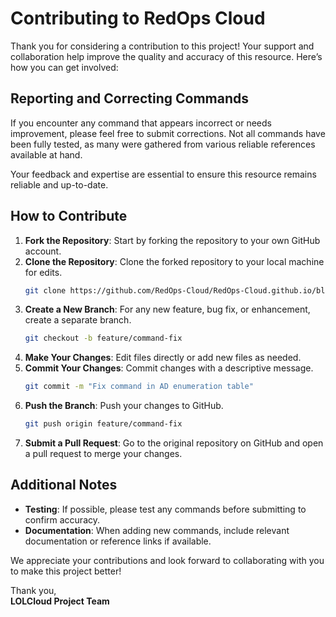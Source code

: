 # Contributing to RedOps Cloud

Thank you for considering a contribution to this project! Your support and collaboration help improve the quality and accuracy of this resource. Here’s how you can get involved:

## Reporting and Correcting Commands

If you encounter any command that appears incorrect or needs improvement, please feel free to submit corrections. Not all commands have been fully tested, as many were gathered from various reliable references available at hand.

Your feedback and expertise are essential to ensure this resource remains reliable and up-to-date.

## How to Contribute

1. **Fork the Repository**: Start by forking the repository to your own GitHub account.
2. **Clone the Repository**: Clone the forked repository to your local machine for edits.
   ```bash
   git clone https://github.com/RedOps-Cloud/RedOps-Cloud.github.io/blob/main/Contributing.md
   ```
3. **Create a New Branch**: For any new feature, bug fix, or enhancement, create a separate branch.
   ```bash
   git checkout -b feature/command-fix
   ```
4. **Make Your Changes**: Edit files directly or add new files as needed.
5. **Commit Your Changes**: Commit changes with a descriptive message.
   ```bash
   git commit -m "Fix command in AD enumeration table"
   ```
6. **Push the Branch**: Push your changes to GitHub.
   ```bash
   git push origin feature/command-fix
   ```
7. **Submit a Pull Request**: Go to the original repository on GitHub and open a pull request to merge your changes.

## Additional Notes

- **Testing**: If possible, please test any commands before submitting to confirm accuracy.
- **Documentation**: When adding new commands, include relevant documentation or reference links if available.

We appreciate your contributions and look forward to collaborating with you to make this project better!

Thank you,  
**LOLCloud Project Team**
